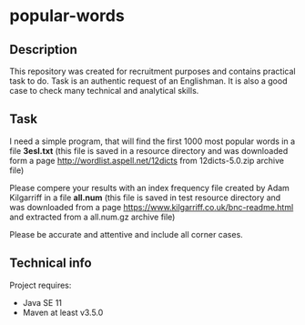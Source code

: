 # popular-words
## Description
This repository was created for recruitment purposes and contains practical task to do.
Task is an authentic request of an Englishman. It is also a good case to check many technical and analytical skills. 

## Task
I need a simple program, that will find the first 1000 most popular words in a file **3esl.txt** (this file is saved in a resource directory and was downloaded form a page http://wordlist.aspell.net/12dicts from 12dicts-5.0.zip archive file)

Please compere your results with an index frequency file created by Adam Kilgarriff in a file **all.num** (this file is saved in test resource directory and was downloaded from a page 
https://www.kilgarriff.co.uk/bnc-readme.html and extracted from a all.num.gz archive file)

Please be accurate and attentive and include all corner cases.

## Technical info
Project requires:
- Java SE 11 
- Maven at least v3.5.0